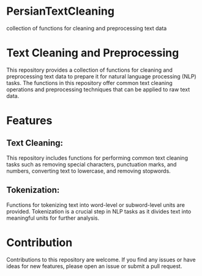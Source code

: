 # PersianTextCleaning
collection of functions for cleaning and preprocessing text data
# Text Cleaning and Preprocessing
This repository provides a collection of functions for cleaning and preprocessing text data to prepare it for natural language processing (NLP) tasks. The functions in this repository offer common text cleaning operations and preprocessing techniques that can be applied to raw text data.
# Features
## Text Cleaning:
This repository includes functions for performing common text cleaning tasks such as removing special characters, punctuation marks, and numbers, converting text to lowercase, and removing stopwords.

## Tokenization:
Functions for tokenizing text into word-level or subword-level units are provided. Tokenization is a crucial step in NLP tasks as it divides text into meaningful units for further analysis.
# Contribution
  Contributions to this repository are welcome. If you find any issues or have ideas for new features, please open an issue or submit a pull request.
